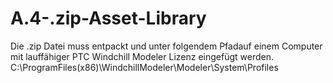 # A.4-.zip-Asset-Library
Die .zip Datei muss entpackt und unter folgendem Pfadauf einem Computer mit lauffähiger PTC Windchill Modeler Lizenz eingefügt werden.
C:\ProgramFiles(x86)\WindchillModeler\Modeler\System\Profiles
